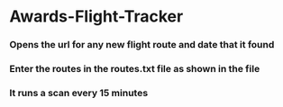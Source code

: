 # Awards-Flight-Tracker
### Opens the url for any new flight route and date that it found
### Enter the routes in the routes.txt file as shown in the file
### It runs a scan every 15 minutes
